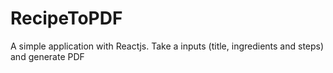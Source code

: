 # RecipeToPDF
A simple application with Reactjs. Take a inputs (title, ingredients and steps) and generate PDF

